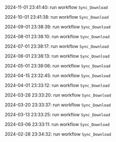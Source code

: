 2024-11-01 23:41:40: run workflow `Sync_Download` 

2024-10-01 23:41:38: run workflow `Sync_Download` 

2024-09-01 23:38:39: run workflow `Sync_Download` 

2024-08-01 23:38:10: run workflow `Sync_Download` 

2024-07-01 23:38:17: run workflow `Sync_Download` 

2024-06-01 23:38:13: run workflow `Sync_Download` 

2024-05-01 23:38:06: run workflow `Sync_Download` 

2024-04-15 23:32:45: run workflow `Sync_Download` 

2024-04-01 23:33:12: run workflow `Sync_Download` 

2024-03-28 23:33:20: run workflow `Sync_Download` 

2024-03-20 23:33:37: run workflow `Sync_Download` 

2024-03-13 23:33:25: run workflow `Sync_Download` 

2024-03-06 23:33:11: run workflow `Sync_Download` 

2024-02-28 23:34:32: run workflow `Sync_Download` 



